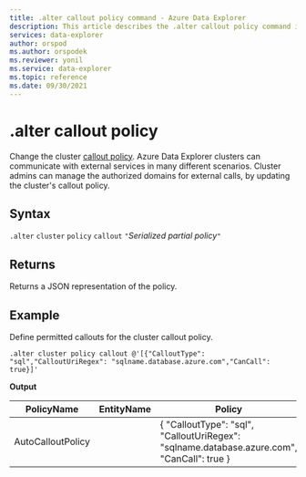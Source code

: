 ```yaml
---
title: .alter callout policy command - Azure Data Explorer
description: This article describes the .alter callout policy command in Azure Data Explorer.
services: data-explorer
author: orspod
ms.author: orspodek
ms.reviewer: yonil
ms.service: data-explorer
ms.topic: reference
ms.date: 09/30/2021
---
```

# .alter callout policy

Change the cluster [callout policy](calloutpolicy.md). Azure Data Explorer clusters can communicate with external services in many different scenarios. Cluster admins can manage the authorized domains for external calls, by updating the cluster's callout policy.

## Syntax

`.alter` `cluster` `policy` `callout` `"`*Serialized partial policy*`"`

## Returns

Returns a JSON representation of the policy.

## Example

Define permitted callouts for the cluster callout policy.

```kusto
.alter cluster policy callout @'[{"CalloutType": "sql","CalloutUriRegex": "sqlname.database.azure.com","CanCall": true}]'
```

**Output**

|PolicyName|EntityName|Policy|ChildEntities|EntityType|
|---|---|---|---|---|
|AutoCalloutPolicy| | { "CalloutType": "sql", "CalloutUriRegex": "sqlname.database.azure.com", "CanCall": true } | | |
